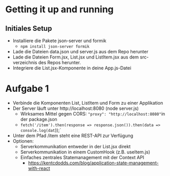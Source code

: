 # Getting it up and running

## Initiales Setup

- Installiere die Pakete json-server und formik
  - `npm install json-server formik`
- Lade die Dateien data.json und server.js aus dem Repo herunter
- Lade die Dateien Form.jsx, List.jsx und ListItem.jsx aus dem src-verzeichnis des Repos herunter.
- Integriere die List.jsx-Komponente in deine App.js-Datei

# Aufgabe 1

- Verbinde die Komponenten List, ListItem und Form zu einer Applikation
- Der Server läuft unter http://localhost:8080 (node server.js)
  - Wirksames Mittel gegen CORS: `"proxy": "http://localhost:8080"`in der package.json
  - `fetch('/item').then(response => response.json()).then(data => console.log(dat`));`
- Unter dem Pfad /item steht eine REST-API zur Verfügung
- Optionen:
  - Serverkommunikation entweder in der List.jsx direkt
  - Serverkommunikation in einem CustomHook (z.B. useItem.js)
  - Einfaches zentrales Statemanagement mit der Context API
    - https://kentcdodds.com/blog/application-state-management-with-react
